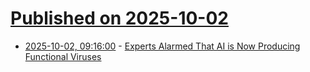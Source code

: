 # [Published on 2025-10-02](index.md)

* [2025-10-02, 09:16:00](https://soylentnews.org/article.pl?sid=25/09/30/1249215&from=rss) - [Experts Alarmed That AI is Now Producing Functional Viruses](https://soylentnews.org/article.pl?sid=25/09/30/1249215&from=rss)
